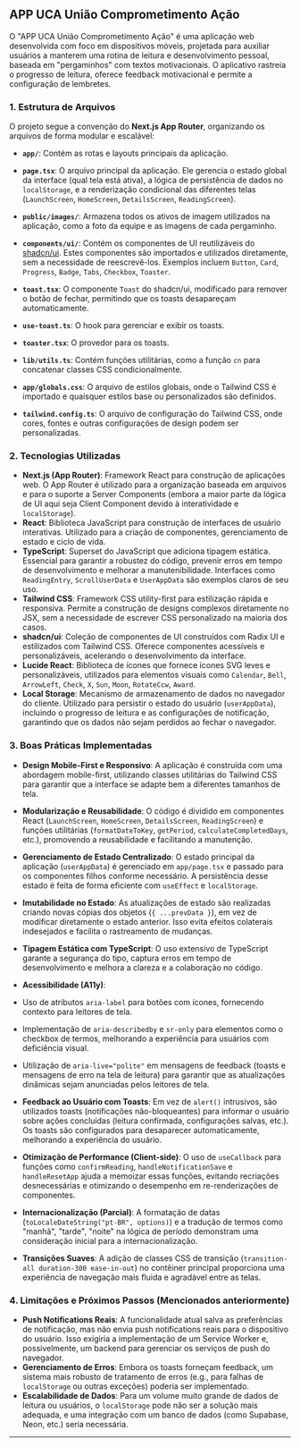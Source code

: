 ## APP UCA União Comprometimento Ação

O "APP UCA União Comprometimento Ação" é uma aplicação web desenvolvida com foco em dispositivos móveis, projetada para auxiliar usuários a manterem uma rotina de leitura e desenvolvimento pessoal, baseada em "pergaminhos" com textos motivacionais. O aplicativo rastreia o progresso de leitura, oferece feedback motivacional e permite a configuração de lembretes.

### 1. Estrutura de Arquivos

O projeto segue a convenção do **Next.js App Router**, organizando os arquivos de forma modular e escalável:

- **`app/`**: Contém as rotas e layouts principais da aplicação.

- **`page.tsx`**: O arquivo principal da aplicação. Ele gerencia o estado global da interface (qual tela está ativa), a lógica de persistência de dados no `localStorage`, e a renderização condicional das diferentes telas (`LaunchScreen`, `HomeScreen`, `DetailsScreen`, `ReadingScreen`).



- **`public/images/`**: Armazena todos os ativos de imagem utilizados na aplicação, como a foto da equipe e as imagens de cada pergaminho.
- **`components/ui/`**: Contém os componentes de UI reutilizáveis do [shadcn/ui](https://ui.shadcn.com/). Estes componentes são importados e utilizados diretamente, sem a necessidade de reescrevê-los. Exemplos incluem `Button`, `Card`, `Progress`, `Badge`, `Tabs`, `Checkbox`, `Toaster`.

- **`toast.tsx`**: O componente `Toast` do shadcn/ui, modificado para remover o botão de fechar, permitindo que os toasts desapareçam automaticamente.
- **`use-toast.ts`**: O hook para gerenciar e exibir os toasts.
- **`toaster.tsx`**: O provedor para os toasts.



- **`lib/utils.ts`**: Contém funções utilitárias, como a função `cn` para concatenar classes CSS condicionalmente.
- **`app/globals.css`**: O arquivo de estilos globais, onde o Tailwind CSS é importado e quaisquer estilos base ou personalizados são definidos.
- **`tailwind.config.ts`**: O arquivo de configuração do Tailwind CSS, onde cores, fontes e outras configurações de design podem ser personalizadas.


### 2. Tecnologias Utilizadas

- **Next.js (App Router)**: Framework React para construção de aplicações web. O App Router é utilizado para a organização baseada em arquivos e para o suporte a Server Components (embora a maior parte da lógica de UI aqui seja Client Component devido à interatividade e `localStorage`).
- **React**: Biblioteca JavaScript para construção de interfaces de usuário interativas. Utilizado para a criação de componentes, gerenciamento de estado e ciclo de vida.
- **TypeScript**: Superset do JavaScript que adiciona tipagem estática. Essencial para garantir a robustez do código, prevenir erros em tempo de desenvolvimento e melhorar a manutenibilidade. Interfaces como `ReadingEntry`, `ScrollUserData` e `UserAppData` são exemplos claros de seu uso.
- **Tailwind CSS**: Framework CSS utility-first para estilização rápida e responsiva. Permite a construção de designs complexos diretamente no JSX, sem a necessidade de escrever CSS personalizado na maioria dos casos.
- **shadcn/ui**: Coleção de componentes de UI construídos com Radix UI e estilizados com Tailwind CSS. Oferece componentes acessíveis e personalizáveis, acelerando o desenvolvimento da interface.
- **Lucide React**: Biblioteca de ícones que fornece ícones SVG leves e personalizáveis, utilizados para elementos visuais como `Calendar`, `Bell`, `ArrowLeft`, `Check`, `X`, `Sun`, `Moon`, `RotateCcw`, `Award`.
- **Local Storage**: Mecanismo de armazenamento de dados no navegador do cliente. Utilizado para persistir o estado do usuário (`userAppData`), incluindo o progresso de leitura e as configurações de notificação, garantindo que os dados não sejam perdidos ao fechar o navegador.


### 3. Boas Práticas Implementadas

- **Design Mobile-First e Responsivo**: A aplicação é construída com uma abordagem mobile-first, utilizando classes utilitárias do Tailwind CSS para garantir que a interface se adapte bem a diferentes tamanhos de tela.
- **Modularização e Reusabilidade**: O código é dividido em componentes React (`LaunchScreen`, `HomeScreen`, `DetailsScreen`, `ReadingScreen`) e funções utilitárias (`formatDateToKey`, `getPeriod`, `calculateCompletedDays`, etc.), promovendo a reusabilidade e facilitando a manutenção.
- **Gerenciamento de Estado Centralizado**: O estado principal da aplicação (`userAppData`) é gerenciado em `app/page.tsx` e passado para os componentes filhos conforme necessário. A persistência desse estado é feita de forma eficiente com `useEffect` e `localStorage`.
- **Imutabilidade no Estado**: As atualizações de estado são realizadas criando novas cópias dos objetos (`{ ...prevData }`), em vez de modificar diretamente o estado anterior. Isso evita efeitos colaterais indesejados e facilita o rastreamento de mudanças.
- **Tipagem Estática com TypeScript**: O uso extensivo de TypeScript garante a segurança do tipo, captura erros em tempo de desenvolvimento e melhora a clareza e a colaboração no código.
- **Acessibilidade (A11y)**:

- Uso de atributos `aria-label` para botões com ícones, fornecendo contexto para leitores de tela.
- Implementação de `aria-describedby` e `sr-only` para elementos como o checkbox de termos, melhorando a experiência para usuários com deficiência visual.
- Utilização de `aria-live="polite"` em mensagens de feedback (toasts e mensagens de erro na tela de leitura) para garantir que as atualizações dinâmicas sejam anunciadas pelos leitores de tela.



- **Feedback ao Usuário com Toasts**: Em vez de `alert()` intrusivos, são utilizados toasts (notificações não-bloqueantes) para informar o usuário sobre ações concluídas (leitura confirmada, configurações salvas, etc.). Os toasts são configurados para desaparecer automaticamente, melhorando a experiência do usuário.
- **Otimização de Performance (Client-side)**: O uso de `useCallback` para funções como `confirmReading`, `handleNotificationSave` e `handleResetApp` ajuda a memoizar essas funções, evitando recriações desnecessárias e otimizando o desempenho em re-renderizações de componentes.
- **Internacionalização (Parcial)**: A formatação de datas (`toLocaleDateString("pt-BR", options)`) e a tradução de termos como "manhã", "tarde", "noite" na lógica de período demonstram uma consideração inicial para a internacionalização.
- **Transições Suaves**: A adição de classes CSS de transição (`transition-all duration-300 ease-in-out`) no contêiner principal proporciona uma experiência de navegação mais fluida e agradável entre as telas.


### 4. Limitações e Próximos Passos (Mencionados anteriormente)

- **Push Notifications Reais**: A funcionalidade atual salva as preferências de notificação, mas não envia push notifications reais para o dispositivo do usuário. Isso exigiria a implementação de um Service Worker e, possivelmente, um backend para gerenciar os serviços de push do navegador.
- **Gerenciamento de Erros**: Embora os toasts forneçam feedback, um sistema mais robusto de tratamento de erros (e.g., para falhas de `localStorage` ou outras exceções) poderia ser implementado.
- **Escalabilidade de Dados**: Para um volume muito grande de dados de leitura ou usuários, o `localStorage` pode não ser a solução mais adequada, e uma integração com um banco de dados (como Supabase, Neon, etc.) seria necessária.


---
